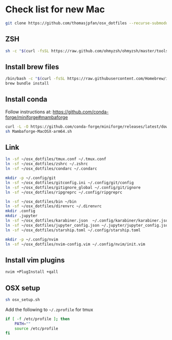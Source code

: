 # Check list for new Mac

```bash
git clone https://github.com/thomasjpfan/osx_dotfiles --recurse-submodules
```

## ZSH

```bash
sh -c "$(curl -fsSL https://raw.github.com/ohmyzsh/ohmyzsh/master/tools/install.sh)"
```

## Install brew files

```bash
/bin/bash -c "$(curl -fsSL https://raw.githubusercontent.com/Homebrew/install/master/install.sh)"
brew bundle install
```

## Install conda

Follow instructions at: https://github.com/conda-forge/miniforge#mambaforge

```bash
curl -L -O https://github.com/conda-forge/miniforge/releases/latest/download/Mambaforge-MacOSX-arm64.sh
sh Mambaforge-MacOSX-arm64.sh
```

## Link

```bash
ln -sf ~/osx_dotfiles/tmux.conf ~/.tmux.conf
ln -sf ~/osx_dotfiles/zshrc ~/.zshrc
ln -sf ~/osx_dotfiles/condarc ~/.condarc

mkdir -p ~/.config/git
ln -sf ~/osx_dotfiles/gitconfig.ini ~/.config/git/config
ln -sf ~/osx_dotfiles/gitignore_global ~/.config/git/ignore
ln -sf ~/osx_dotfiles/ripgreprc ~/.config/ripgreprc

ln -sf ~/osx_dotfiles/bin ~/bin
ln -sf ~/osx_dotfiles/direnvrc ~/.direnvrc
mkdir .config
mkdir .jupyter
ln -sf ~/osx_dotfiles/karabiner.json  ~/.config/karabiner/karabiner.json
ln -sf ~/osx_dotfiles/jupyter_config.json ~/.jupyter/jupyter_config.json
ln -sf ~/osx_dotfiles/starship.toml ~/.config/starship.toml

mkdir -p ~/.config/nvim
ln -sf ~/osx_dotfiles/nvim-config.vim ~/.config/nvim/init.vim
```

## Install vim plugins

```bash
nvim +PlugInstall +qall
```

## OSX setup

```bash
sh osx_setup.sh
```

Add the following to `~/.zprofile` for tmux

```bash
if [ -f /etc/profile ]; then
    PATH=""
    source /etc/profile
fi
```
